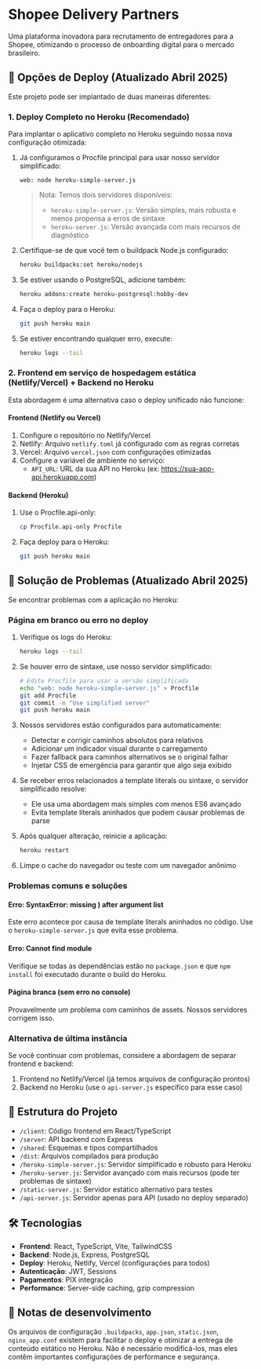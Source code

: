 # Shopee Delivery Partners

Uma plataforma inovadora para recrutamento de entregadores para a Shopee, otimizando o processo de onboarding digital para o mercado brasileiro.

## 🚀 Opções de Deploy (Atualizado Abril 2025)

Este projeto pode ser implantado de duas maneiras diferentes:

### 1. Deploy Completo no Heroku (Recomendado)

Para implantar o aplicativo completo no Heroku seguindo nossa nova configuração otimizada:

1. Já configuramos o Procfile principal para usar nosso servidor simplificado:
   ```
   web: node heroku-simple-server.js
   ```
   
   > Nota: Temos dois servidores disponíveis:
   > - `heroku-simple-server.js`: Versão simples, mais robusta e menos propensa a erros de sintaxe
   > - `heroku-server.js`: Versão avançada com mais recursos de diagnóstico

2. Certifique-se de que você tem o buildpack Node.js configurado:
   ```bash
   heroku buildpacks:set heroku/nodejs
   ```

3. Se estiver usando o PostgreSQL, adicione também:
   ```bash
   heroku addons:create heroku-postgresql:hobby-dev
   ```

4. Faça o deploy para o Heroku:
   ```bash
   git push heroku main
   ```

5. Se estiver encontrando qualquer erro, execute:
   ```bash
   heroku logs --tail
   ```

### 2. Frontend em serviço de hospedagem estática (Netlify/Vercel) + Backend no Heroku

Esta abordagem é uma alternativa caso o deploy unificado não funcione:

#### Frontend (Netlify ou Vercel)

1. Configure o repositório no Netlify/Vercel
2. Netlify: Arquivo `netlify.toml` já configurado com as regras corretas
3. Vercel: Arquivo `vercel.json` com configurações otimizadas
4. Configure a variável de ambiente no serviço:
   - `API_URL`: URL da sua API no Heroku (ex: https://sua-app-api.herokuapp.com)

#### Backend (Heroku)

1. Use o Procfile.api-only:
   ```bash
   cp Procfile.api-only Procfile
   ```
   
2. Faça deploy para o Heroku:
   ```bash
   git push heroku main
   ```

## 🔧 Solução de Problemas (Atualizado Abril 2025)

Se encontrar problemas com a aplicação no Heroku:

### Página em branco ou erro no deploy

1. Verifique os logs do Heroku: 
   ```bash
   heroku logs --tail
   ```

2. Se houver erro de sintaxe, use nosso servidor simplificado:
   ```bash
   # Edite Procfile para usar a versão simplificada
   echo "web: node heroku-simple-server.js" > Procfile
   git add Procfile
   git commit -m "Use simplified server"
   git push heroku main
   ```

3. Nossos servidores estão configurados para automaticamente:
   - Detectar e corrigir caminhos absolutos para relativos
   - Adicionar um indicador visual durante o carregamento
   - Fazer fallback para caminhos alternativos se o original falhar
   - Injetar CSS de emergência para garantir que algo seja exibido

4. Se receber erros relacionados a template literals ou sintaxe, o servidor simplificado resolve:
   - Ele usa uma abordagem mais simples com menos ES6 avançado
   - Evita template literals aninhados que podem causar problemas de parse

5. Após qualquer alteração, reinicie a aplicação:
   ```bash
   heroku restart
   ```

6. Limpe o cache do navegador ou teste com um navegador anônimo

### Problemas comuns e soluções

#### Erro: SyntaxError: missing ) after argument list
Este erro acontece por causa de template literals aninhados no código. Use o `heroku-simple-server.js` que evita esse problema.

#### Erro: Cannot find module
Verifique se todas as dependências estão no `package.json` e que `npm install` foi executado durante o build do Heroku.

#### Página branca (sem erro no console)
Provavelmente um problema com caminhos de assets. Nossos servidores corrigem isso.

### Alternativa de última instância

Se você continuar com problemas, considere a abordagem de separar frontend e backend:
1. Frontend no Netlify/Vercel (já temos arquivos de configuração prontos)
2. Backend no Heroku (use o `api-server.js` específico para esse caso)

## 📁 Estrutura do Projeto

- `/client`: Código frontend em React/TypeScript
- `/server`: API backend com Express
- `/shared`: Esquemas e tipos compartilhados
- `/dist`: Arquivos compilados para produção 
- `/heroku-simple-server.js`: Servidor simplificado e robusto para Heroku
- `/heroku-server.js`: Servidor avançado com mais recursos (pode ter problemas de sintaxe)
- `/static-server.js`: Servidor estático alternativo para testes
- `/api-server.js`: Servidor apenas para API (usado no deploy separado)

## 🛠️ Tecnologias

- **Frontend**: React, TypeScript, Vite, TailwindCSS
- **Backend**: Node.js, Express, PostgreSQL
- **Deploy**: Heroku, Netlify, Vercel (configurações para todos)
- **Autenticação**: JWT, Sessions
- **Pagamentos**: PIX integração
- **Performance**: Server-side caching, gzip compression

## 📝 Notas de desenvolvimento

Os arquivos de configuração `.buildpacks`, `app.json`, `static.json`, `nginx_app.conf` existem para facilitar o deploy e otimizar a entrega de conteúdo estático no Heroku. Não é necessário modificá-los, mas eles contêm importantes configurações de performance e segurança.